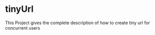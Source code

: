 # tinyUrl
This Project gives the complete description of how to create tiny url for concurrent users
